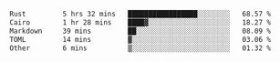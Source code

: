 <!--START_SECTION:waka-->

```txt
Rust         5 hrs 32 mins   █████████████████░░░░░░░░   68.57 %
Cairo        1 hr 28 mins    ████▓░░░░░░░░░░░░░░░░░░░░   18.27 %
Markdown     39 mins         ██░░░░░░░░░░░░░░░░░░░░░░░   08.09 %
TOML         14 mins         ▓░░░░░░░░░░░░░░░░░░░░░░░░   03.06 %
Other        6 mins          ▒░░░░░░░░░░░░░░░░░░░░░░░░   01.32 %
```

<!--END_SECTION:waka-->